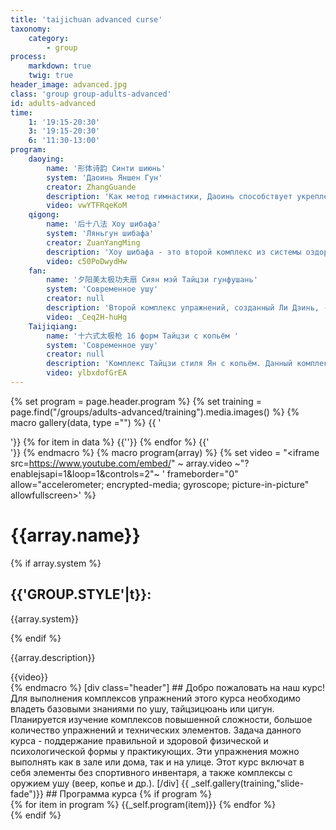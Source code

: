 ```yaml
---
title: 'taijichuan advanced curse'
taxonomy:
    category:
        - group
process:
    markdown: true
    twig: true
header_image: advanced.jpg
class: 'group group-adults-advanced'
id: adults-advanced
time:
    1: '19:15-20:30'
    3: '19:15-20:30'
    6: '11:30-13:00'
program:
    daoying:
        name: '形体诗韵 Синти шиюнь'
        system: 'Даоинь Яншен Гун'
        creator: ZhangGuande
        description: 'Как метод гимнастики, Даоинь способствует укреплению физического и энергетического тела, делает его молодым, сильным, гибким и чувствительным при сохранении внутренней концентрации.'
        video: vwYTFRqeKoM
    qigong:
        name: '后十八法 Хоу шибафа'
        system: 'Ляньгун шибафа'
        creator: ZuanYangMing
        description: 'Хоу шибафа - это второй комплекс из системы оздоровительной гимнастики Ляньгун шибафа. Данный комплекс упражнений создан травматологом на основе карты Магуанди. Этот комплекс подходит для выполнения в небольшом пространстве и в короткое время (6-12 минут).'
        video: c50PoDwydHw
    fan:
        name: '夕阳美太极功夫扇 Сиян мэй Тайцзи гунфушань'
        system: 'Современное ушу'
        creator: null
        description: 'Второй комплекс упражнений, созданный Ли Дэинь, - упражнения с веером Тайцзи гунфушань. Данный комплекс включает движения из многих традиционный стилей ушу.'
        video: _Ceq2H-huHg
    Taijiqiang:
        name: '十六式太极枪 16 форм Тайцзи с копьём '
        system: 'Современное ушу'
        creator: null
        description: 'Комплекс Тайцзи стиля Ян с копьём. Данный комплекс упражнений элементарного уровня с элегантными прекрасными движениями.'
        video: ylbxdofGrEA
---
```


{% set program = page.header.program %}
{% set training = page.find("/groups/adults-advanced/training").media.images() %}
{% macro gallery(data, type ="") %}
{{ '<div class="gallery '~ type ~' ">'}}
{% for item in data %}
{{'<img src="'~item.cache.url()~'" alt="">'}}
{% endfor %}
{{'</div>'}}
{% endmacro %}
{% macro program(array) %}
  {% set video = "<iframe src=https://www.youtube.com/embed/" ~ array.video ~"?enablejsapi=1&loop=1&controls=2"~ ' frameborder="0" allow="accelerometer; encrypted-media; gyroscope; picture-in-picture" allowfullscreen></iframe>' %}
  <div class="program-item">
    <div class="description">
      <h1>{{array.name}}</h1>
    {% if array.system %}
    <div class="system">
      <h2>{{'GROUP.STYLE'|t}}:</h2>
      <p>{{array.system}}</p>
    </div>
  {% endif %}
      <p>{{array.description}}</p>
    </div>
    <div class="video">
    {{video}}
    </div>
  </div>
{% endmacro %}
[div class="header"]
## Добро пожаловать на наш курс!
    Для выполнения комплексов упражнений этого курса необходимо владеть базовыми знаниями по ушу, тайцзицюань или цигун. Планируется изучение комплексов повышенной сложности, большое количество упражнений и технических элементов. Задача данного курса - поддержание правильной и здоровой физической и психологической формы у практикующих. Эти упражнения можно выполнять как в зале или дома, так и на улице. Этот курс включат в себя элементы без спортивного инвентаря, а также комплексы с оружием ушу (веер, копье и др.).
[/div]
{{ _self.gallery(training,"slide-fade")}}
## Программа курса
{% if program %}
<div class="program">
  <div class="menu">
  </div>
  <div class="vertical-slide">
    {% for item in program %}
      {{_self.program(item)}}
    {% endfor %}
  </div>
</div>
{% endif %}
